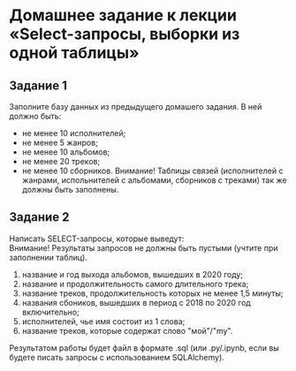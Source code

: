 # Домашнее задание к лекции «Select-запросы, выборки из одной таблицы»

## Задание 1

Заполните базу данных из предыдущего домашего задания. В ней должно быть:

* не менее 10 исполнителей;
* не менее 5 жанров;
* не менее 10 альбомов;
* не менее 20 треков;
* не менее 10 сборников.
Внимание! Таблицы связей (исполнителей с жанрами, испольнителей с альбомами, сборников с треками) так же должны быть заполнены.

## Задание 2

Написать SELECT-запросы, которые выведут:  
Внимание! Результаты запросов не должны быть пустыми (учтите при заполнении таблиц).

1. название и год выхода альбомов, вышедших в 2020 году;
2. название и продолжительность самого длительного трека;
3. название треков, продолжительность которых не менее 1,5 минуты;
4. названия сбоников, вышедших в период с 2018 по 2020 год включительно;
5. исполнителей, чье имя состоит из 1 слова;
6. название треков, которые содержат слово "мой"/"my". 

Результатом работы будет файл в формате .sql (или .py/.ipynb, если вы будете писать запросы с использованием SQLAlchemy).
